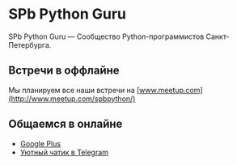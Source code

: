 # SPb Python Guru 

SPb Python Guru — Сообщество Python-программистов Санкт-Петербурга.

## Встречи в оффлайне

Мы планируем все наши встречи на [www.meetup.com](http://www.meetup.com/spbpython/)

## Общаемся в онлайне
 
- [Google Plus](https://plus.google.com/communities/107328406287050920928)
- [Уютный чатик в Telegram](https://telegram.me/spbpython)

